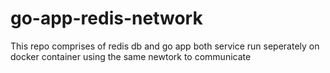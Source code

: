 # go-app-redis-network
This repo comprises of redis db and go app both service run seperately on docker container using the same newtork to communicate
